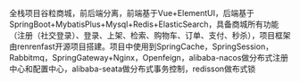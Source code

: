 全栈项目谷粒商城，前后端分离，前端基于Vue+ElementUI，后端基于SpringBoot+MybatisPlus+Mysql+Redis+ElasticSearch，具备商城所有功能（注册（社交登录）、登录、上架、检索、购物车、订单、支付、秒杀），项目框架由renrenfast开源项目搭建。项目中使用到SpringCache，SpringSession，Rabbitmq，SpringGateway+Nginx，Openfeign，alibaba-nacos做分布式注册中心和配置中心，alibaba-seata做分布式事务控制，redisson做布式锁
